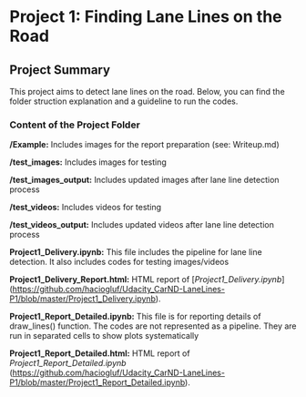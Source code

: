 # **Project 1: Finding Lane Lines on the Road** 

## **Project Summary**

This project aims to detect lane lines on the road. Below, you can find the folder struction explanation and a guideline to run the codes.

### **Content of the Project Folder**

**/Example:** Includes images for the report preparation (see: Writeup.md)

**/test_images:** Includes images for testing

**/test_images_output:** Includes updated images after lane line detection process

**/test_videos:** Includes videos for testing

**/test_videos_output:** Includes updated videos after lane line detection process

**Project1_Delivery.ipynb:** This file includes the pipeline for lane line detection. It also includes codes for testing images/videos

**Project1_Delivery_Report.html:** HTML report of [*Project1_Delivery.ipynb*] (https://github.com/haciogluf/Udacity_CarND-LaneLines-P1/blob/master/Project1_Delivery.ipynb).

**Project1_Report_Detailed.ipynb:** This file is for reporting details of draw_lines() function. The codes are not represented as a pipeline. They are run in separated cells to show plots systematically

**Project1_Report_Detailed.html:** HTML report of *Project1_Report_Detailed.ipynb* (https://github.com/haciogluf/Udacity_CarND-LaneLines-P1/blob/master/Project1_Report_Detailed.ipynb).
